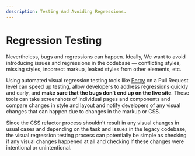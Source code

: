 ```yaml
---
description: Testing And Avoiding Regressions.
---
```


# Regression Testing

Nevertheless, bugs and regressions can happen. Ideally, We want to avoid introducing issues and regressions in the codebase — conflicting styles, missing styles, incorrect markup, leaked styles from other elements, etc.

Using automated visual regression testing tools like [Percy](https://percy.io/) on a Pull Request level can speed up testing, allow developers to address regressions quickly and early, and **make sure that the bugs don’t end up on the live site**. These tools can take screenshots of individual pages and components and compare changes in style and layout and notify developers of any visual changes that can happen due to changes in the markup or CSS.

Since the CSS refactor process shouldn’t result in any visual changes in usual cases and depending on the task and issues in the legacy codebase, the visual regression testing process can potentially be simple as checking if any visual changes happened at all and checking if these changes were intentional or unintentional.
